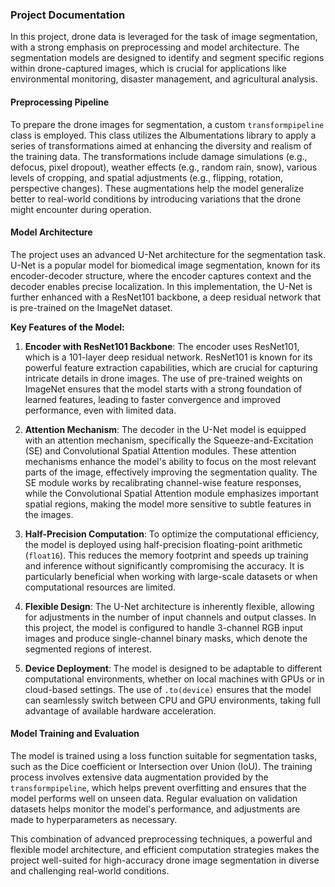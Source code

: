 ### Project Documentation

In this project, drone data is leveraged for the task of image segmentation, with a strong emphasis on preprocessing and model architecture. The segmentation models are designed to identify and segment specific regions within drone-captured images, which is crucial for applications like environmental monitoring, disaster management, and agricultural analysis.

#### Preprocessing Pipeline

To prepare the drone images for segmentation, a custom `transformpipeline` class is employed. This class utilizes the Albumentations library to apply a series of transformations aimed at enhancing the diversity and realism of the training data. The transformations include damage simulations (e.g., defocus, pixel dropout), weather effects (e.g., random rain, snow), various levels of cropping, and spatial adjustments (e.g., flipping, rotation, perspective changes). These augmentations help the model generalize better to real-world conditions by introducing variations that the drone might encounter during operation.

#### Model Architecture

The project uses an advanced U-Net architecture for the segmentation task. U-Net is a popular model for biomedical image segmentation, known for its encoder-decoder structure, where the encoder captures context and the decoder enables precise localization. In this implementation, the U-Net is further enhanced with a ResNet101 backbone, a deep residual network that is pre-trained on the ImageNet dataset.

**Key Features of the Model:**

1. **Encoder with ResNet101 Backbone**: The encoder uses ResNet101, which is a 101-layer deep residual network. ResNet101 is known for its powerful feature extraction capabilities, which are crucial for capturing intricate details in drone images. The use of pre-trained weights on ImageNet ensures that the model starts with a strong foundation of learned features, leading to faster convergence and improved performance, even with limited data.

2. **Attention Mechanism**: The decoder in the U-Net model is equipped with an attention mechanism, specifically the Squeeze-and-Excitation (SE) and Convolutional Spatial Attention modules. These attention mechanisms enhance the model's ability to focus on the most relevant parts of the image, effectively improving the segmentation quality. The SE module works by recalibrating channel-wise feature responses, while the Convolutional Spatial Attention module emphasizes important spatial regions, making the model more sensitive to subtle features in the images.

3. **Half-Precision Computation**: To optimize the computational efficiency, the model is deployed using half-precision floating-point arithmetic (`float16`). This reduces the memory footprint and speeds up training and inference without significantly compromising the accuracy. It is particularly beneficial when working with large-scale datasets or when computational resources are limited.

4. **Flexible Design**: The U-Net architecture is inherently flexible, allowing for adjustments in the number of input channels and output classes. In this project, the model is configured to handle 3-channel RGB input images and produce single-channel binary masks, which denote the segmented regions of interest.

5. **Device Deployment**: The model is designed to be adaptable to different computational environments, whether on local machines with GPUs or in cloud-based settings. The use of `.to(device)` ensures that the model can seamlessly switch between CPU and GPU environments, taking full advantage of available hardware acceleration.

#### Model Training and Evaluation

The model is trained using a loss function suitable for segmentation tasks, such as the Dice coefficient or Intersection over Union (IoU). The training process involves extensive data augmentation provided by the `transformpipeline`, which helps prevent overfitting and ensures that the model performs well on unseen data. Regular evaluation on validation datasets helps monitor the model's performance, and adjustments are made to hyperparameters as necessary.

This combination of advanced preprocessing techniques, a powerful and flexible model architecture, and efficient computation strategies makes the project well-suited for high-accuracy drone image segmentation in diverse and challenging real-world conditions.
